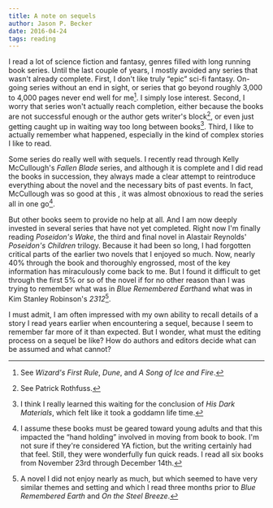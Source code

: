 ```yaml
---
title: A note on sequels
author: Jason P. Becker
date: 2016-04-24
tags: reading
---
```


I read a lot of science fiction and fantasy, genres filled with long running book series. Until the last couple of years, I mostly avoided any series that wasn't already complete. First, I don't like truly “epic” sci-fi fantasy. On-going series without an end in sight, or series that go beyond roughly 3,000 to 4,000 pages never end well for me[^1]. I simply lose interest. Second, I worry that series won't actually reach completion, either because the books are not successful enough or the author gets writer's block[^2], or even just getting caught up in waiting way too long between books[^3]. Third, I like to actually remember what happened, especially in the kind of complex stories I like to read.

Some series do really well with sequels. I recently read through Kelly McCullough's *Fallen Blade* series, and although it is complete and I did read the books in succession, they always made a clear attempt to reintroduce everything about the novel and the necessary bits of past events. In fact, McCullough was so good at this , it was almost obnoxious to read the series all in one go[^4].

But other books seem to provide no help at all. And I am now deeply invested in several series that have not yet completed. Right now I'm finally reading *Poseidon's Wake*, the third and final novel in Alastair Reynolds' *Poseidon's Children* trilogy. Because it had been so long, I had forgotten critical parts of the earlier two novels that I enjoyed so much. Now, nearly 40% through the book and thoroughly engrossed, most of the key information has miraculously come back to me. But I found it difficult to get through the first 5% or so of the novel if for no other reason than I was trying to remember what was in *Blue Remembered Earth*and what was in Kim Stanley Robinson's *2312*[^5].  

I must admit, I am often impressed with my own ability to recall details of a story I read years earlier when encountering a sequel, because I seem to remember far more of it than expected.  But I wonder, what must the editing process on a sequel be like? How do authors and editors decide what can be assumed and what cannot?

[^1]:	See *Wizard's First Rule*, *Dune*, and *A Song of Ice and Fire*.

[^2]:	See Patrick Rothfuss.

[^3]:	I think I really learned this waiting for the conclusion of *His Dark Materials*, which felt like it took a goddamn life time.

[^4]:	I assume these books must be geared toward young adults and that this impacted the “hand holding” involved in moving from book to book. I'm not sure if they're considered YA fiction, but the writing certainly had that feel. Still, they were wonderfully fun quick reads. I read all six books from November 23rd through December 14th.

[^5]:	A novel I did not enjoy nearly as much, but which seemed to have very similar themes and setting and which I read three months prior to *Blue Remembered Earth* and *On the Steel Breeze*.
